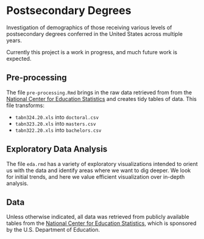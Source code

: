 # Postsecondary Degrees
Investigation of demographics of those receiving various levels of postsecondary degrees conferred in the United States across multiple years.

Currently this project is a work in progress, and much future work is expected.

## Pre-processing
The file `pre-processing.Rmd` brings in the raw data retrieved from from the [National Center for Education Statistics](https://nces.ed.gov/programs/digest/current_tables.asp) and creates tidy tables of data. This file transforms:
- `tabn324.20.xls` into `doctoral.csv`
- `tabn323.20.xls` into `masters.csv`
- `tabn322.20.xls` into `bachelors.csv`

## Exploratory Data Analysis
The file `eda.rmd` has a variety of exploratory visualizations intended to orient us with the data and identify areas where we want to dig deeper. We look for initial trends, and here we value efficient visualization over in-depth analysis.

## Data
Unless otherwise indicated, all data was retrieved from publicly available tables from the [National Center for Education Statistics](https://nces.ed.gov/programs/digest/current_tables.asp), which is sponsored by the U.S. Department of Education.
